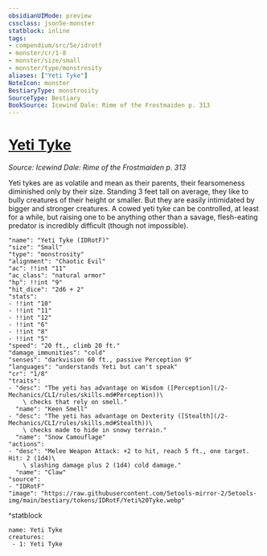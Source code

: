 ```yaml
---
obsidianUIMode: preview
cssclass: json5e-monster
statblock: inline
tags:
- compendium/src/5e/idrotf
- monster/cr/1-8
- monster/size/small
- monster/type/monstrosity
aliases: ["Yeti Tyke"]
NoteIcon: monster
BestiaryType: monstrosity
SourceType: Bestiary
BookSource: Icewind Dale: Rime of the Frostmaiden p. 313
---
```

# [Yeti Tyke](2-Mechanics/CLI/bestiary/monstrosity/yeti-tyke-idrotf.md)
*Source: Icewind Dale: Rime of the Frostmaiden p. 313*  

Yeti tykes are as volatile and mean as their parents, their fearsomeness diminished only by their size. Standing 3 feet tall on average, they like to bully creatures of their height or smaller. But they are easily intimidated by bigger and stronger creatures. A cowed yeti tyke can be controlled, at least for a while, but raising one to be anything other than a savage, flesh-eating predator is incredibly difficult (though not impossible).

```statblock
"name": "Yeti Tyke (IDRotF)"
"size": "Small"
"type": "monstrosity"
"alignment": "Chaotic Evil"
"ac": !!int "11"
"ac_class": "natural armor"
"hp": !!int "9"
"hit_dice": "2d6 + 2"
"stats":
- !!int "10"
- !!int "11"
- !!int "12"
- !!int "6"
- !!int "8"
- !!int "5"
"speed": "20 ft., climb 20 ft."
"damage_immunities": "cold"
"senses": "darkvision 60 ft., passive Perception 9"
"languages": "understands Yeti but can't speak"
"cr": "1/8"
"traits":
- "desc": "The yeti has advantage on Wisdom ([Perception](/2-Mechanics/CLI/rules/skills.md#Perception))\
    \ checks that rely on smell."
  "name": "Keen Smell"
- "desc": "The yeti has advantage on Dexterity ([Stealth](/2-Mechanics/CLI/rules/skills.md#Stealth))\
    \ checks made to hide in snowy terrain."
  "name": "Snow Camouflage"
"actions":
- "desc": "Melee Weapon Attack: +2 to hit, reach 5 ft., one target. Hit: 2 (1d4)\
    \ slashing damage plus 2 (1d4) cold damage."
  "name": "Claw"
"source":
- "IDRotF"
"image": "https://raw.githubusercontent.com/5etools-mirror-2/5etools-img/main/bestiary/tokens/IDRotF/Yeti%20Tyke.webp"
```
^statblock

```encounter-table
name: Yeti Tyke
creatures:
 - 1: Yeti Tyke
```